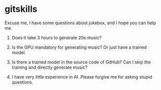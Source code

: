 # gitskills

Excuse me, I have some questions about jukebox, and I hope you can help me.

1. Does it take 3 hours to generate 20s music?

2. Is the GPU mandatory for generating music? Or just have a trained model.

3. Is there a trained model in the source code of GitHub? Can I skip the training and directly generate music?

4. I have very little experience in AI. Please forgive me for asking stupid questions.
